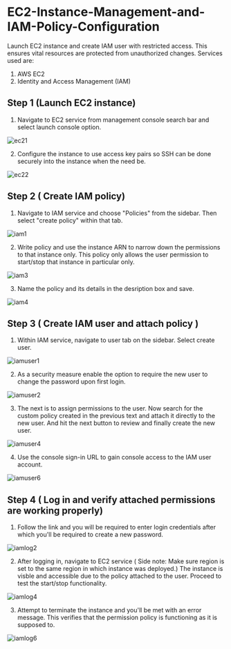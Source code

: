 # EC2-Instance-Management-and-IAM-Policy-Configuration

Launch EC2 instance and create IAM user with restricted access. This ensures vital resources are protected from unauthorized changes.
Services used are:
1. AWS EC2
2. Identity and Access Management (IAM)

## Step 1 (Launch EC2 instance)

1. Navigate to EC2 service from management console search bar and select launch console option.
   
![ec21](https://github.com/user-attachments/assets/afef3163-0bdd-47bb-b3cd-936fce1bbecf)



2. Configure the instance to use access key pairs so SSH can be done securely into the instance when the need be.
   

![ec22](https://github.com/user-attachments/assets/f38951a9-0e4a-4dfc-96e4-76c39b548f8e)

## Step 2 ( Create IAM policy)

1. Navigate to IAM service and choose "Policies" from the sidebar. Then select "create policy" within that tab.


![iam1](https://github.com/user-attachments/assets/60f56ced-0854-4155-a4e5-06982a18f277)



2. Write policy and use the instance ARN to narrow down the permissions to that instance only. This policy only allows the user permission to start/stop that instance in particular only.


![iam3](https://github.com/user-attachments/assets/d66dae21-f6fe-44ff-a1ac-b003a379da7c)


3. Name the policy and its details in the desription box and save.


![iam4](https://github.com/user-attachments/assets/05a235b1-96fb-4349-bc99-4046951ba947)



## Step 3 ( Create IAM user and attach policy )

1. Within IAM service, navigate to user tab on the sidebar. Select create user.


![iamuser1](https://github.com/user-attachments/assets/31b98fb5-07df-4af7-bb53-e060180615b9)


2. As a security measure enable the option to require the new user to change the password upon first login.


![iamuser2](https://github.com/user-attachments/assets/a8d57195-00a2-4a17-abc6-0f7a24937725)


3. The next is to assign permissions to the user. Now search for the custom policy created in the previous text and attach it directly to the new user. And hit the next button to review and finally create the new user.


![iamuser4](https://github.com/user-attachments/assets/0543aefd-dabe-4eb4-a3ea-b49a94f98f9c)


4. Use the console sign-in URL to gain console access to the IAM user account.


![iamuser6](https://github.com/user-attachments/assets/cd051fb4-fde7-44e4-b873-50c53b83c2c8)


## Step 4 ( Log in and verify attached permissions are working properly)

1. Follow the link and you will be required to enter login credentials after which you'll be required to create a new password.


![iamlog2](https://github.com/user-attachments/assets/99cab77b-794d-4dbb-b3f0-d800a80ccfa8)

2. After logging in, navigate to EC2 service ( Side note: Make sure region is set to the same region in which instance was deployed.)
The instance is visble and accessible due to the policy attached to the user. Proceed to test the start/stop functionality.


![iamlog4](https://github.com/user-attachments/assets/aecef038-e4f0-402e-a46e-3427ba880836)


3. Attempt to terminate the instance and you'll be met with an error message. This verifies that the permission policy is functioning as it is supposed to.


![iamlog6](https://github.com/user-attachments/assets/70e510f0-7032-45d6-8817-40231f8e3e77)


